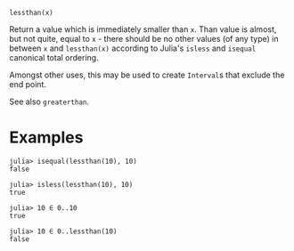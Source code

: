 ```
lessthan(x)
```

Return a value which is immediately smaller than `x`. Than value is almost, but not quite, equal to `x` - there should be no other values (of any type) in between `x` and `lessthan(x)` according to Julia's `isless` and `isequal` canonical total ordering.

Amongst other uses, this may be used to create `Interval`s that exclude the end point.

See also `greaterthan`.

# Examples

```julua
julia> isequal(lessthan(10), 10)
false

julia> isless(lessthan(10), 10)
true

julia> 10 ∈ 0..10
true

julia> 10 ∈ 0..lessthan(10)
false
```

